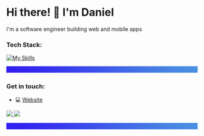 # Hi there! 👋 I'm Daniel

I'm a software engineer building web and mobile apps


### Tech Stack:
[![My Skills](https://skillicons.dev/icons?i=react,nextjs,nestjs)](https://skillicons.dev)

 ![separator](./separator.png)

### Get in touch:
- 💻 [Website](https://www.darudev.com)

<p>
  <a href="https://twitter.com/Darudev">
    <img src="https://skillicons.dev/icons?i=twitter" />
  </a>
 <a href="https://www.linkedin.com/in/daniel-mendoza-developer">
    <img src="https://skillicons.dev/icons?i=linkedin" />
  </a>
</p>

 ![separator](./separator.png)
